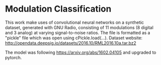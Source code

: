 # Modulation Classification

This work make uses of convolutional neural networks on a synthetic dataset, generated with GNU Radio, consisting of 11 modulations (8 digital and 3 analog) at varying signal-to-noise ratios.
The file is formatted as a "pickle" file which was open using cPickle.load(...).
Dataset website: http://opendata.deepsig.io/datasets/2016.10/RML2016.10a.tar.bz2

The model was following https://arxiv.org/abs/1602.04105 and upgraded to pytorch.
